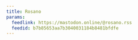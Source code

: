 ```yaml
---
title: Rosano
params:
  feedlink: https://mastodon.online/@rosano.rss
  feedid: b7b85653aa7b3040031184b8481bfdfe
---
```

